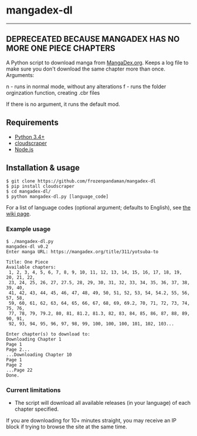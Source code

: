 # mangadex-dl


---------------------------------------------------------------------------------
DEPRECEATED BECAUSE MANGADEX HAS NO MORE ONE PIECE CHAPTERS
---------------------------------------------------------------------------------



A Python script to download manga from [MangaDex.org](https://mangadex.org).
Keeps a log file to make sure you don't download the same chapter more than once.
Arguments:

n - runs in normal mode, without any alterations
f - runs the folder orginzation function, creating .cbr files

If there is no argument, it runs the default mod.

## Requirements
  * [Python 3.4+](https://www.python.org/downloads/)
  * [cloudscraper](https://github.com/VeNoMouS/cloudscraper)
  * [Node.js](https://nodejs.org/en/download/package-manager/)

## Installation & usage
```
$ git clone https://github.com/frozenpandaman/mangadex-dl
$ pip install cloudscraper
$ cd mangadex-dl/
$ python mangadex-dl.py [language_code]
```

For a list of language codes (optional argument; defaults to English), see [the wiki page](https://github.com/frozenpandaman/mangadex-dl/wiki/language-codes).

### Example usage
```
$ ./mangadex-dl.py
mangadex-dl v0.2
Enter manga URL: https://mangadex.org/title/311/yotsuba-to

Title: One Piece
Available chapters:
 1, 2, 3, 4, 5, 6, 7, 8, 9, 10, 11, 12, 13, 14, 15, 16, 17, 18, 19, 20, 21, 22,
 23, 24, 25, 26, 27, 27.5, 28, 29, 30, 31, 32, 33, 34, 35, 36, 37, 38, 39, 40,
 41, 42, 43, 44, 45, 46, 47, 48, 49, 50, 51, 52, 53, 54, 54.2, 55, 56, 57, 58,
 59, 60, 61, 62, 63, 64, 65, 66, 67, 68, 69, 69.2, 70, 71, 72, 73, 74, 75, 76,
 77, 78, 79, 79.2, 80, 81, 81.2, 81.3, 82, 83, 84, 85, 86, 87, 88, 89, 90, 91,
 92, 93, 94, 95, 96, 97, 98, 99, 100, 100, 100, 101, 102, 103...

Enter chapter(s) to download to:
Downloading Chapter 1
Page 1
Page 2...
...Downloading Chapter 10
Page 1 
Page 2
...Page 22
Done.
```

### Current limitations
 * The script will download all available releases (in your language) of each chapter specified.

If you are downloading for 10+ minutes straight, you may receive an IP block if trying to browse the site at the same time.
